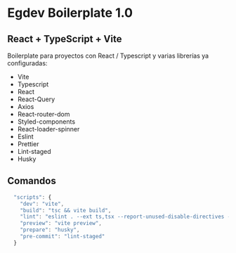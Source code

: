 # Egdev Boilerplate 1.0

## React + TypeScript + Vite

Boilerplate para proyectos con React / Typescript y varias librerías ya configuradas:

<ul>
<li>Vite</li>
<li>Typescript</li>
<li>React</li>
<li>React-Query</li>
<li>Axios</li>
<li>React-router-dom</li>
<li>Styled-components</li>
<li>React-loader-spinner</li>
<li>Eslint</li>
<li>Prettier</li>
<li>Lint-staged</li>
<li>Husky</li>
</ul>

## Comandos

```js
  "scripts": {
    "dev": "vite",
    "build": "tsc && vite build",
    "lint": "eslint . --ext ts,tsx --report-unused-disable-directives --max-warnings 0",
    "preview": "vite preview",
    "prepare": "husky",
    "pre-commit": "lint-staged"
  }
```
